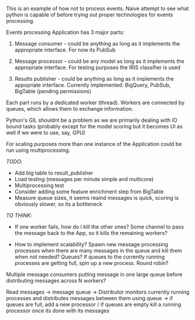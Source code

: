 This is an example of how not to process events. Naive attempt to see what python is capable of before 
trying out proper technologies for events processing.

 
Events processing Application has 3 major parts:

1) Message consumer - could be anything as long as it implements the appropriate interface. For now its PubSub

2) Message processor - could be any model as long as it implements the appropriate interface. For testing purposes the IRIS classifier is used

3) Results publisher - could be anything as long as it implements the appopriate interface. Currently implemented: BigQuery, PubSub, BigTable (pending permissions)

Each part runs by a dedicated worker (thread). Workers are connected by queues, which allows them to exchange information.

Python's GIL shouldnt be a problem as we are primarily dealing with IO bound tasks (probably except for the model scoring but it becomes UI
as well if we were to use, say, GPU)

For scaling purposes more than one instance of the Application could be run using multiprocessing.



*TODO*:

- Add big table to result_publisher
- Load testing (messages per minute simple and multicore)
- Multiprocessing test
- Consider adding some feature enrichment step from BigTable
- Measure queue sizes, it seems reaind messages is quick, scoring is obviously slower, so its a bottleneck

*TO THINK*:
- If one worker fails, how do I kill the other ones? Some channel to pass the
message back to the App, so it kills the remaining workers?
  
- How to implement scalability? Spawn new message processing processes when
there are many messages in the queue and kill them when not needed? Queues? If
  queues to the currently running processes are getting full, spin up a 
  new process. Round robin?
  
Multiple message consumers putting message in one large queue before distributing
messages across N workers?

Read messages -> message queue -> Distributor monitors currently running processes and
distributes messages between them using queue -> if queues are full, add a new processor / if 
queues are empty kill a running processor once its done with its messages